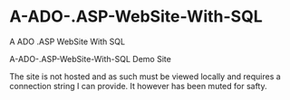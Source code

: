 # A-ADO-.ASP-WebSite-With-SQL
A ADO .ASP WebSite With SQL

A-ADO-.ASP-WebSite-With-SQL Demo Site 

The site is not hosted and as such must be viewed locally
 and requires a connection string I can provide. It however has been muted for safty.
